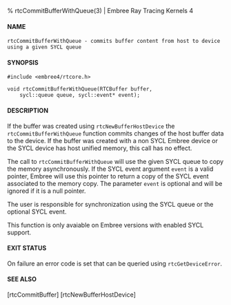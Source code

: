 % rtcCommitBufferWithQueue(3) | Embree Ray Tracing Kernels 4

#### NAME

    rtcCommitBufferWithQueue - commits buffer content from host to device using a given SYCL queue

#### SYNOPSIS

    #include <embree4/rtcore.h>

    void rtcCommitBufferWithQueue(RTCBuffer buffer,
        sycl::queue queue, sycl::event* event);

#### DESCRIPTION

If the buffer was created using `rtcNewBufferHostDevice` the 
`rtcCommitBufferWithQueue` function commits changes of the host buffer data 
to the device. If the buffer was created with a non SYCL Embree device 
or the SYCL device has host unified memory, this call has no effect.

The call to `rtcCommitBufferWithQueue` will use the given SYCL queue
to copy the memory asynchronously. If the SYCL event argument `event`
is a valid pointer, Embree will use this pointer to return a copy of 
the SYCL event associated to the memory copy. The parameter `event` 
is optional and will be ignored if it is a null pointer.

The user is responsible for synchronization using the SYCL queue or 
the optional SYCL event.

This function is only avaiable on Embree versions with enabled SYCL support.

#### EXIT STATUS

On failure an error code is set that can be queried using
`rtcGetDeviceError`.

#### SEE ALSO

[rtcCommitBuffer] [rtcNewBufferHostDevice]
